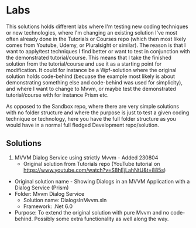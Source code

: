 # Labs

This solutions holds different labs where I'm testing new coding techniques or new technologies, where I'm changing an existing solution I've most often already done in the Tutorials or Courses repo (which then most likely comes from Youtube, Udemy, or Pluralsight or similar). The reason is that I want to apply/test techniques I find better or want to test in conjunction with the demonstrated tutorial/course. This means that I take the finished solution from the tutorial/course and use it as a starting point for modification. It could for instance be a Wpf-solution where the original solution holds code-behind (becuase the example most likely is about demonstrating something else and code-behind was used for simplicity), and where I want to change to Mvvm, or maybe test the demonstrated tutorial/course with for instance Prism etc. 

As opposed to the Sandbox repo, where there are very simple solutions with no folder structure and where the purpose is just to test a given coding technique or technology, here you have the full folder structure as you would have in a normal full fledged Development repo/solution. 

## Solutions

1. MVVM Dialog Service using strictly Mvvm - Added 230804 
	- Original solution from Tutorials repo (YouTube tutorial on https://www.youtube.com/watch?v=S8hEjLahNtU&t=885s)
  - Original solution name - Showing Dialogs in an MVVM Application with a Dialog Service (Prism)
  - Folder: Mvvm Dialog Service
	- Solution name: DialogsInMvvm.sln
	- Framework: .Net 6.0
  - Purpose: To extend the original solution with pure Mvvm and no code-behind. Possibly some extra functionality as well along the way. 

